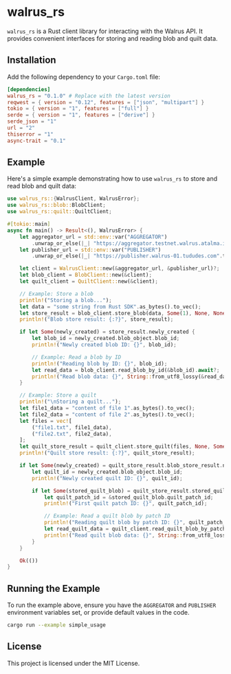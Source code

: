 # walrus_rs

`walrus_rs` is a Rust client library for interacting with the Walrus API. It provides convenient interfaces for storing and reading blob and quilt data.

## Installation

Add the following dependency to your `Cargo.toml` file:

```toml
[dependencies]
walrus_rs = "0.1.0" # Replace with the latest version
reqwest = { version = "0.12", features = ["json", "multipart"] }
tokio = { version = "1", features = ["full"] }
serde = { version = "1", features = ["derive"] }
serde_json = "1"
url = "2"
thiserror = "1"
async-trait = "0.1"
```

## Example

Here's a simple example demonstrating how to use `walrus_rs` to store and read blob and quilt data:

```rust
use walrus_rs::{WalrusClient, WalrusError};
use walrus_rs::blob::BlobClient;
use walrus_rs::quilt::QuiltClient;

#[tokio::main]
async fn main() -> Result<(), WalrusError> {
    let aggregator_url = std::env::var("AGGREGATOR")
        .unwrap_or_else(|_| "https://aggregator.testnet.walrus.atalma.io".to_string());
    let publisher_url = std::env::var("PUBLISHER")
        .unwrap_or_else(|_| "https://publisher.walrus-01.tududes.com".to_string());

    let client = WalrusClient::new(&aggregator_url, &publisher_url)?;
    let blob_client = BlobClient::new(&client);
    let quilt_client = QuiltClient::new(&client);

    // Example: Store a blob
    println!("Storing a blob...");
    let data = "some string from Rust SDK".as_bytes().to_vec();
    let store_result = blob_client.store_blob(data, Some(1), None, None, None).await?;
    println!("Blob store result: {:?}", store_result);

    if let Some(newly_created) = store_result.newly_created {
        let blob_id = newly_created.blob_object.blob_id;
        println!("Newly created blob ID: {}", blob_id);

        // Example: Read a blob by ID
        println!("Reading blob by ID: {}", blob_id);
        let read_data = blob_client.read_blob_by_id(&blob_id).await?;
        println!("Read blob data: {}", String::from_utf8_lossy(&read_data));
    }

    // Example: Store a quilt
    println!("\nStoring a quilt...");
    let file1_data = "content of file 1".as_bytes().to_vec();
    let file2_data = "content of file 2".as_bytes().to_vec();
    let files = vec![
        ("file1.txt", file1_data),
        ("file2.txt", file2_data),
    ];
    let quilt_store_result = quilt_client.store_quilt(files, None, Some(1), None, None, None).await?;
    println!("Quilt store result: {:?}", quilt_store_result);

    if let Some(newly_created) = quilt_store_result.blob_store_result.newly_created {
        let quilt_id = newly_created.blob_object.blob_id;
        println!("Newly created quilt ID: {}", quilt_id);

        if let Some(stored_quilt_blob) = quilt_store_result.stored_quilt_blobs.get(0) {
            let quilt_patch_id = &stored_quilt_blob.quilt_patch_id;
            println!("First quilt patch ID: {}", quilt_patch_id);

            // Example: Read a quilt blob by patch ID
            println!("Reading quilt blob by patch ID: {}", quilt_patch_id);
            let read_quilt_data = quilt_client.read_quilt_blob_by_patch_id(quilt_patch_id).await?;
            println!("Read quilt blob data: {}", String::from_utf8_lossy(&read_quilt_data));
        }
    }

    Ok(())
}
```

## Running the Example

To run the example above, ensure you have the `AGGREGATOR` and `PUBLISHER` environment variables set, or provide default values in the code.

```bash
cargo run --example simple_usage
```

## License

This project is licensed under the MIT License.